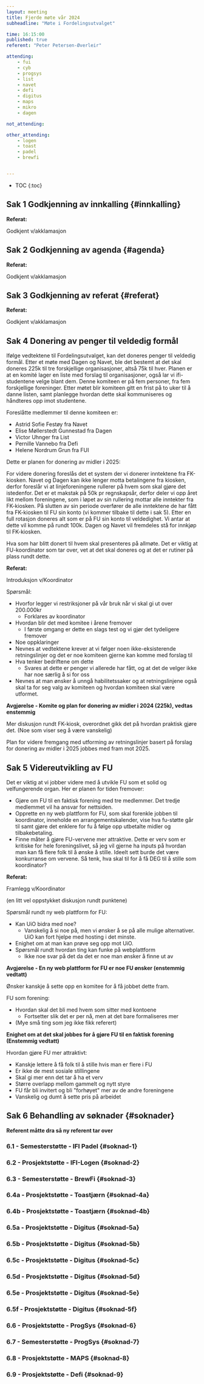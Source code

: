 ```yaml
---
layout: meeting
title: Fjerde møte vår 2024
subheadline: "Møte i Fordelingsutvalget"

time: 16:15:00
published: true
referent: "Peter Petersen-Øverleir"

attending:
    - fui
    - cyb
    - progsys
    - list
    - navet
    - defi
    - digitus
    - maps
    - mikro
    - dagen

not_attending:

other_attending:
    - logen
    - toast
    - padel
    - brewfi


---
```


* TOC
{:toc}

## Sak 1 Godkjenning av innkalling {#innkalling}

**Referat:**

Godkjent v/akklamasjon

## Sak 2 Godkjenning av agenda {#agenda}

**Referat:**

Godkjent v/akklamasjon

## Sak 3 Godkjenning av referat {#referat}

**Referat:**

Godkjent v/akklamasjon

## Sak 4 Donering av penger til veldedig formål

Ifølge vedtektene til Fordelingsutvalget, kan det doneres penger til veldedig formål. Etter et møte med Dagen og Navet, ble det bestemt at det skal doneres 225k til tre forskjellige organisasjoner, altså 75k til hver.
Planen er at en komité lager en liste med forslag til organisasjoner, også lar vi ifi-studentene velge blant dem. Denne komiteen er på fem personer, fra fem forskjellige foreninger.
Etter møtet blir komiteen gitt en frist på to uker til å danne listen, samt planlegge hvordan dette skal kommuniseres og håndteres opp imot studentene.

Foreslåtte medlemmer til denne komiteen er:

* Astrid Sofie Festøy fra Navet
* Elise Møllerstedt Gunnestad fra Dagen
* Victor Uhnger fra List
* Pernille Vannebo fra Defi
* Helene Nordrum Grun fra FUI

Dette er planen for donering av midler i 2025:

For videre donering foreslås det et system der vi donerer inntektene fra FK-kiosken. Navet og Dagen kan ikke lenger motta betalingene fra kiosken, derfor foreslår vi at linjeforeningene rullerer på hvem som skal gjøre det istedenfor. Det er et makstak på 50k pr regnskapsår, derfor deler vi opp året likt mellom foreningene, som i løpet av sin rullering mottar alle inntekter fra FK-kiosken. På slutten av sin periode overfører de alle inntektene de har fått fra FK-kiosken til FU sin konto (vi kommer tilbake til dette i sak 5). Etter en full rotasjon doneres alt som er på FU sin konto til veldedighet. Vi antar at dette vil komme på rundt 100k.
Dagen og Navet vil fremdeles stå for innkjøp til FK-kiosken.

Hva som har blitt donert til hvem skal presenteres på allmøte.
Det er viktig at FU-koordinator som tar over, vet at det skal doneres og at det er rutiner på plass rundt dette.  

**Referat:**

Introduksjon v/Koordinator

Spørsmål:

* Hvorfor legger vi restriksjoner på vår bruk når vi skal gi ut over 200.000kr
  * Forklares av koordinator
* Hvordan blir det med komitee i årene fremover
  * I første omgang er dette en slags test og vi gjør det tydeligere fremover
* Noe oppklaringer
* Nevnes at vedtektene krever at vi følger noen ikke-eksisterende retningslinjer og det er noe komiteen gjerne kan komme med forslag til
* Hva tenker bedriftene om dette
  * Svares at dette er penger vi allerede har fått, og at det de velger ikke har noe særlig å si for oss
* Nevnes at man ønsker å unngå habilitetssaker og at retningslinjene også skal ta for seg valg av komiteen og hvordan komiteen skal være utformet.

**Avgjørelse - Komite og plan for donering av midler i 2024 (225k), vedtas enstemmig**

Mer diskusjon rundt FK-kiosk, overordnet gikk det på hvordan praktisk gjøre det. (Noe som viser seg å være vanskelig)

Plan for videre fremgang med utforming av retningslinjer basert på forslag for donering av midler i 2025 jobbes med fram mot 2025.

## Sak 5 Videreutvikling av FU

Det er viktig at vi jobber videre med å utvikle FU som et solid og velfungerende organ. Her er planen for tiden fremover:

- Gjøre om FU til en faktisk forening med tre medlemmer. Det tredje medlemmet vil ha ansvar for nettsiden.
- Opprette en ny web plattform for FU, som skal forenkle jobben til koordinator, inneholde en arrangementskalender, vise hva fu-støtte går til samt gjøre det enklere for fu å følge opp utbetalte midler og tilbakebetaling.
- Finne måter å gjøre FU-vervene mer attraktive. Dette er verv som er kritiske for hele foreningslivet, så jeg vil gjerne ha inputs på hvordan man kan få flere folk til å ønske å stille. Ideelt sett burde det være konkurranse om vervene. Så tenk, hva skal til for å få DEG til å stille som koordinator?

**Referat:**

Framlegg v/Koordinator

(en litt vel oppstykket diskusjon rundt punktene)

Spørsmål rundt ny web plattform for FU:

* Kan UiO bidra med noe?
  * Vanskelig å si noe på, men vi ønsker å se på alle mulige alternativer. UiO kan fort hjelpe med hosting i det minste.
* Enighet om at man kan prøve seg opp mot UiO.
* Spørsmål rundt hvordan ting kan funke på webplattform
  * Ikke noe svar på det da det er noe man ønsker å finne ut av

**Avgjørelse - En ny web plattform for FU er noe FU ønsker (enstemmig vedtatt)**

Ønsker kanskje å sette opp en komitee for å få jobbet dette fram.

FU som forening:

* Hvordan skal det bli med hvem som sitter med kontoene
  * Fortsetter slik det er per nå, men at det bare formaliseres mer
* (Mye små ting som jeg ikke fikk referert)

**Enighet om at det skal jobbes for å gjøre FU til en faktisk forening (Enstemmig vedtatt)**

Hvordan gjøre FU mer attraktivt:

* Kanskje lettere å få folk til å stille hvis man er flere i FU
* Er ikke de mest sosiale stillingene
* Skal gi mer enn det tar å ha et verv
* Større overlapp mellom gammelt og nytt styre
* FU får bli invitert og bli "forhøyet" mer av de andre foreningene
* Vanskelig og dumt å sette pris på arbeidet

## Sak 6 Behandling av søknader {#soknader}

**Referent måtte dra så ny referent tar over**



### 6.1 - Semesterstøtte - IFI Padel  {#soknad-1}



### 6.2 - Prosjektstøtte - IFI-Logen {#soknad-2}



### 6.3 - Semesterstøtte - BrewFi {#soknad-3}



### 6.4a - Prosjektstøtte - Toastjærn {#soknad-4a}



### 6.4b - Prosjektstøtte - Toastjærn {#soknad-4b}



### 6.5a - Prosjektstøtte - Digitus {#soknad-5a}



### 6.5b - Prosjektstøtte - Digitus {#soknad-5b}



### 6.5c - Prosjektstøtte - Digitus {#soknad-5c}



### 6.5d - Prosjektstøtte - Digitus {#soknad-5d}



### 6.5e - Prosjektstøtte - Digitus {#soknad-5e}



### 6.5f - Prosjektstøtte - Digitus {#soknad-5f}



### 6.6 - Prosjektstøtte - ProgSys {#soknad-6}



### 6.7 - Semesterstøtte - ProgSys {#soknad-7}



### 6.8 - Prosjektstøtte - MAPS {#soknad-8}



### 6.9 - Prosjektstøtte - Defi {#soknad-9}


